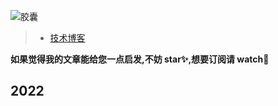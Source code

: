 ![胶囊](https://user-images.githubusercontent.com/40649262/198536468-62c4e279-f322-4d72-a87d-bafc22fbb2d9.png)

> - [技术博客](https://todo.com)

**如果觉得我的文章能给您一点启发,不妨 star✨,想要订阅请 watch👀**


## 2022
